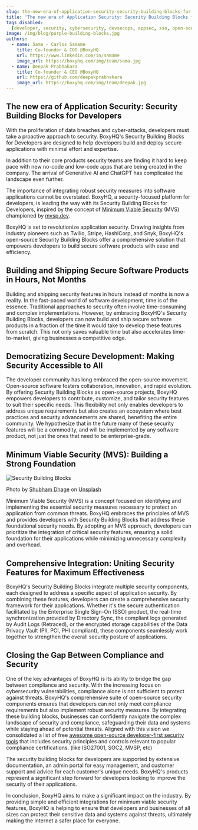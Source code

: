 ```yaml
---
slug: the-new-era-of-application-security-security-building-blocks-for-developers
title: 'The new era of Application Security: Security Building Blocks for Developers'
tags_disabled:
  [developer, security, cybersecurity, devsecops, appsec, sso, open-source]
image: /img/blog/purple-building-blocks.jpg
authors:
  - name: Sama - Carlos Samame
    title: Co-founder & COO @BoxyHQ
    url: https://www.linkedin.com/in/samame
    image_url: https://boxyhq.com/img/team/sama.jpg
  - name: Deepak Prabhakara
    title: Co-founder & CEO @BoxyHQ
    url: https://github.com/deepakprabhakara
    image_url: https://boxyhq.com/img/team/deepak.jpg
---
```


## The new era of Application Security: Security Building Blocks for Developers

With the proliferation of data breaches and cyber-attacks, developers must take a proactive approach to security. BoxyHQ's Security Building Blocks for Developers are designed to help developers build and deploy secure applications with minimal effort and expertise.

In addition to their core products security teams are finding it hard to keep pace with new no-code and low-code apps that are being created in the company. The arrival of Generative AI and ChatGPT has complicated the landscape even further.

The importance of integrating robust security measures into software applications cannot be overstated. BoxyHQ, a security-focused platform for developers, is leading the way with its Security Building Blocks for Developers, inspired by the concept of [Minimum Viable Security](https://mvsp.dev/mvsp.en/) (MVS) championed by [mvsp.dev](https://mvsp.dev).

BoxyHQ is set to revolutionize application security. Drawing insights from industry pioneers such as Twilio, Stripe, HashiCorp, and Snyk, BoxyHQ's open-source Security Building Blocks offer a comprehensive solution that empowers developers to build secure software products with ease and efficiency.

## Building and Shipping Secure Software Products in Hours, Not Months

Building and shipping security features in hours instead of months is now a reality. In the fast-paced world of software development, time is of the essence. Traditional approaches to security often involve time-consuming and complex implementations. However, by embracing BoxyHQ's Security Building Blocks, developers can now build and ship secure software products in a fraction of the time it would take to develop these features from scratch. This not only saves valuable time but also accelerates time-to-market, giving businesses a competitive edge.

## Democratizing Secure Development: Making Security Accessible to All

The developer community has long embraced the open-source movement. Open-source software fosters collaboration, innovation, and rapid evolution. By offering Security Building Blocks as open-source projects, BoxyHQ empowers developers to contribute, customize, and tailor security features to suit their specific needs. This flexibility not only enables developers to address unique requirements but also creates an ecosystem where best practices and security advancements are shared, benefiting the entire community. We hypothesize that in the future many of these security features will be a commodity, and will be implemented by any software product, not just the ones that need to be enterprise-grade.

## Minimum Viable Security (MVS): Building a Strong Foundation

![Security Building Blocks](/img/blog/purple-building-blocks.jpg)

<div style={{fontSize: "10px", marginTop: "-20px", paddingBottom: "20px"}}>Photo by <a href="https://unsplash.com/@theshubhamdhage">Shubham Dhage</a> on <a href="https://unsplash.com/?utm_source=unsplash&utm_medium=referral&utm_content=creditCopyText">Unsplash</a></div>

Minimum Viable Security (MVS) is a concept focused on identifying and implementing the essential security measures necessary to protect an application from common threats. BoxyHQ embraces the principles of MVS and provides developers with Security Building Blocks that address these foundational security needs. By adopting an MVS approach, developers can prioritize the integration of critical security features, ensuring a solid foundation for their applications while minimizing unnecessary complexity and overhead.

## Comprehensive Integration: Uniting Security Features for Maximum Effectiveness

BoxyHQ's Security Building Blocks integrate multiple security components, each designed to address a specific aspect of application security. By combining these features, developers can create a comprehensive security framework for their applications. Whether it's the secure authentication facilitated by the Enterprise Single Sign-On (SSO) product, the real-time synchronization provided by Directory Sync, the compliant logs generated by Audit Logs (Retraced), or the encrypted storage capabilities of the Data Privacy Vault (PII, PCI, PHI compliant), these components seamlessly work together to strengthen the overall security posture of applications.

## Closing the Gap Between Compliance and Security

One of the key advantages of BoxyHQ is its ability to bridge the gap between compliance and security. With the increasing focus on cybersecurity vulnerabilities, compliance alone is not sufficient to protect against threats. BoxyHQ's comprehensive suite of open-source security components ensures that developers can not only meet compliance requirements but also implement robust security measures. By integrating these building blocks, businesses can confidently navigate the complex landscape of security and compliance, safeguarding their data and systems while staying ahead of potential threats. Aligned with this vision we consolidated a list of free [awesome open-source developer-first security tools](https://github.com/boxyhq/awesome-oss-devsec) that includes security principles and controls relevant to popular compliance certifications. (like ISO27001, SOC2, MVSP, etc)

The security building blocks for developers are supported by extensive documentation, an admin portal for easy management, and customer support and advice for each customer's unique needs. BoxyHQ's products represent a significant step forward for developers looking to improve the security of their applications.

In conclusion, BoxyHQ aims to make a significant impact on the industry. By providing simple and efficient integrations for minimum viable security features, BoxyHQ is helping to ensure that developers and businesses of all sizes can protect their sensitive data and systems against threats, ultimately making the internet a safer place for everyone.

